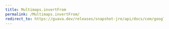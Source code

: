 ```yaml
---
title: Multimaps.invertFrom
permalink: /Multimaps.invertFrom/
redirect_to: https://guava.dev/releases/snapshot-jre/api/docs/com/google/common/collect/Multimaps.html#invertFrom-com.google.common.collect.Multimap-M-
---
```

